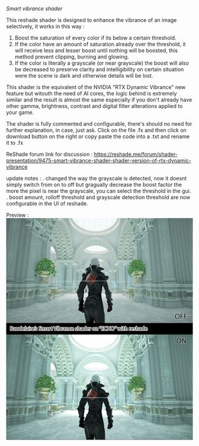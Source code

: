 *Smart vibrance shader*

This reshade shader is designed to enhance the vibrance of an image selectively, it works in this way :
1) Boost the saturation of every color if its below a certain threshold.
2) If the color have an amount of saturation already over the threshold, it will receive less and lesser boost until nothing will be boosted, this method prevent clipping, burning and glowing.
3) If the color is literally a grayscale (or near grayscale) the boost will also be decreased to preserve clarity and intelligibility on certain situation were the scene is dark and otherwise details will be lost.

This shader is the equivalent of the NVIDIA "RTX Dynamic Vibrance" new feature but witouth the need of AI cores, the logic behind is extremely similar and the result is almost the same especially if you don't already have other gamma, brightness, contrast and digital filter alterations applied to your game.

The shader is fully commented and configurable, there's should no need for further explanation, in case, just ask.
Click on the file .fx and then click on download button on the right or copy paste the code into a .txt and rename it to .fx

ReShade forum link for discussion : 
https://reshade.me/forum/shader-presentation/9475-smart-vibrance-shader-shader-version-of-rtx-dynamic-vibrance

update notes :
. changed the way the grayscale is detected, now it doesnt simply switch from on to off but gragually decrease the boost factor the more the pixel is near the grayscale, you can select the threshold in the gui.
. boost amount, rolloff threshold and grayscale detection threshold are now configurable in the UI of reshade.

Preview : 
![alt text](https://github.com/aston89/Smart-vibrance-for-reshade/blob/main/preview.jpg?raw=true)






